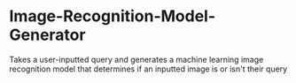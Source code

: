 # Image-Recognition-Model-Generator
Takes a user-inputted query and generates a machine learning image recognition model that determines if an inputted image is or isn't their query
